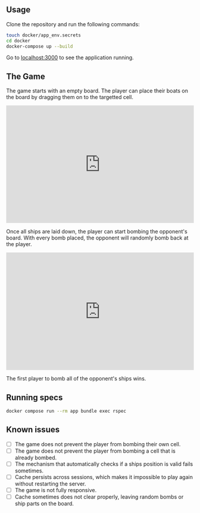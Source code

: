 ## Usage

Clone the repository and run the following commands:

```sh
touch docker/app_env.secrets
cd docker
docker-compose up --build
```

Go to [localhost:3000](http://localhost:3000) to see the application running.

## The Game

The game starts with an empty board. The player can place their boats on the board by dragging them on to the targetted cell.

<div style="position: relative; padding-bottom: 62.5%; height: 0;"><iframe src="https://www.loom.com/embed/595772e44c5c4c70a7b02e628ca3189f" frameborder="0" webkitallowfullscreen mozallowfullscreen allowfullscreen style="position: absolute; top: 0; left: 0; width: 100%; height: 100%;"></iframe></div>


Once all ships are laid down, the player can start bombing the opponent's board. With every bomb placed, the opponent will randomly bomb back at the player.

<div style="position: relative; padding-bottom: 62.5%; height: 0;"><iframe src="https://www.loom.com/embed/051a5c7df24140a594022b3035c6354e" frameborder="0" webkitallowfullscreen mozallowfullscreen allowfullscreen style="position: absolute; top: 0; left: 0; width: 100%; height: 100%;"></iframe></div>


The first player to bomb all of the opponent's ships wins.


## Running specs

```sh
docker compose run --rm app bundle exec rspec
```


## Known issues

- [ ] The game does not prevent the player from bombing their own cell.
- [ ] The game does not prevent the player from bombing a cell that is already bombed.
- [ ] The mechanism that automatically checks if a ships position is valid fails sometimes.
- [ ] Cache persists across sessions, which makes it impossible to play again without restarting the server.
- [ ] The game is not fully responsive.
- [ ] Cache sometimes does not clear properly, leaving random bombs or ship parts on the board.
